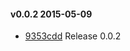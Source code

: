 #### v0.0.2 2015-05-09

- [9353cdd](https://github.com/bootstraponline/angular_page_object/commit/9353cdd2b8f4a1abb66c310949ccd1012335e18e) Release 0.0.2